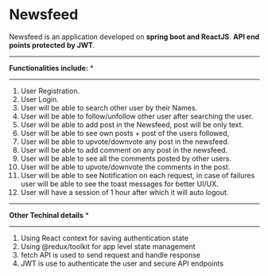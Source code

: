 # Newsfeed
Newsfeed is an application developed on **spring boot and ReactJS**. **API end points protected by JWT**.

******************************
**Functionalities include:**  *
*******************************

1. User Registration.
2. User Login.
3. User will be able to search other user by their Names.
4. User will be able to follow/unfollow other user after searching the user.
5. User will be able to add post in the Newsfeed, post will be only text.
6. User will be able to see own posts + post of the users followed,
7. User will be able to upvote/downvote any post in the newsfeed.
8. User will be able to add comment on any post in the newsfeed.
9. User will be able to see all the comments posted by other users.
10. User will be able to upvote/downvote the comments in the post.
11. User will be able to see Notification on each request, in case of failures user will be able to see the toast messages for better UI/UX.
12. User will have a session of 1 hour after which it will auto logout.


****************************
**Other Techinal details** *
****************************
1. Using React context for saving authentication state
2. Using @redux/toolkit for app level state management
3. fetch API is used to send request and handle response
4. JWT is use to authenticate the user and secure API endpoints

